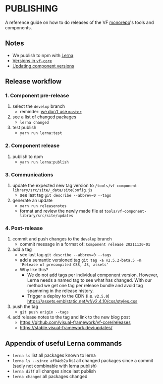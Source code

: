 # PUBLISHING

A reference guide on how to do releases of the VF [monorepo](https://www.toptal.com/front-end/guide-to-monorepos)'s tools and components.

## Notes

- We publish to npm with [Lerna](https://github.com/lerna/lerna#about)
- [Versions in `vf-core`](https://stable.visual-framework.dev/developing/guidelines/versioning/)
- [Updating component versions](https://stable.visual-framework.dev/developing/components/updating-a-component/)

## Release workflow

### 1. Component pre-release

1. select the `develop` branch
    - reminder: [we don't use `master`](https://github.com/visual-framework/vf-core/blob/master/README.md)
1. see a list of changed packages
    - `lerna changed`
1. test publish
    - `yarn run lerna:test`

### 2. Component release

1. publish to npm
    - `yarn run lerna:publish`

### 3. Communications

1. update the expected new tag version to `/tools/vf-component-library/src/site/_data/siteConfig.js`
    - see last tag `git describe --abbrev=0 --tags`
1. generate an update
    - `yarn run releasenotes`
    - format and review the newly made file at `tools/vf-component-library/src/site/updates`

### 4. Post-release

1. commit and push changes to the `develop` branch
    - commit message in a format of: `Component release 20211130-01`
1. add a tag
    - see last tag `git describe --abbrev=0 --tags`
    - add a semantic versioned tag `git tag -a v2.5.2-beta.5 -m 'Release of precompiled CSS, JS, assets'`
    - Why like this?
       - We do not add tags per individual component version. However, Lerna needs a named tag to see what has changed. With our method we get one tag per release bundle and avoid tag spamming in the release history.
       - Trigger a deploy to the CDN (i.e. `v2.5.0`) https://assets.emblstatic.net/vf/v2.4.10/css/styles.css
1. push the tag
    - `git push origin --tags`
1. add release notes to the tag and link to the new blog post
    - https://github.com/visual-framework/vf-core/releases
    - https://stable.visual-framework.dev/updates/

## Appendix of useful Lerna commands

- `lerna ls` list all packages known to lerna
- `lerna ls --since af04cb2a` list all changed packages since a commit (sadly not combinable with lerna publish)
- `lerna diff` all changes since last publish
- `lerna changed` all packages changed
